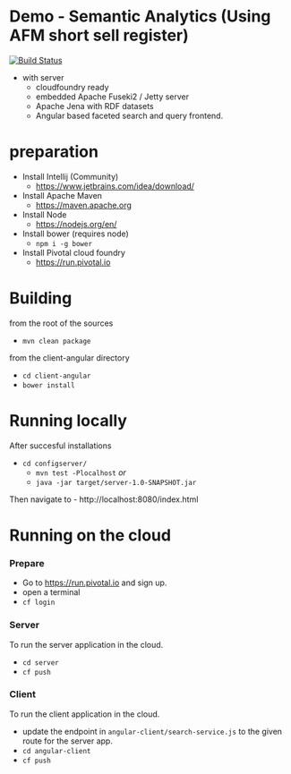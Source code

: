 # Demo - Semantic Analytics (Using AFM short sell register)

[![Build Status](https://travis-ci.org/devette/semantic-analytics.svg?branch=master)](https://travis-ci.org/devette/semantic-analytics)

- with server
    - cloudfoundry ready
    - embedded Apache Fuseki2 / Jetty server
    - Apache Jena with RDF datasets
    - Angular based faceted search and query frontend.

# preparation
- Install Intellij (Community)
    - https://www.jetbrains.com/idea/download/
- Install Apache Maven
    - https://maven.apache.org
- Install Node
    - https://nodejs.org/en/
- Install bower (requires node)
    - `npm i -g bower`
- Install Pivotal cloud foundry
    - https://run.pivotal.io

# Building

from the root of the sources
- `mvn clean package`

from the client-angular directory
- `cd client-angular`
- `bower install`

# Running locally

After succesful installations

- `cd configserver/`
    - `mvn test -Plocalhost` *or*
    - `java -jar target/server-1.0-SNAPSHOT.jar`

Then navigate to
    - http://localhost:8080/index.html

# Running on the cloud

### Prepare
- Go to https://run.pivotal.io and sign up.
- open a terminal
- `cf login`

### Server
To run the server application in the cloud.
- `cd server`
- `cf push`

### Client
To run the client application in the cloud.
- update the endpoint in `angular-client/search-service.js` to the given route for the server app.
- `cd angular-client`
- `cf push`
